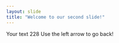 ```yaml
---
layout: slide
title: "Welcome to our second slide!"
---
```

Your text 228
Use the left arrow to go back!
